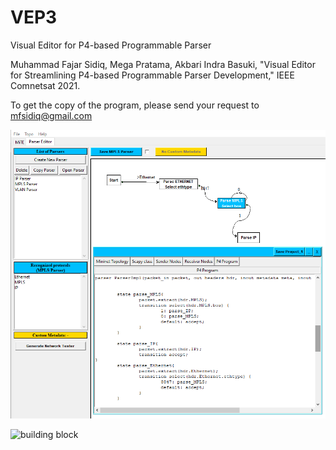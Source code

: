 # VEP3
Visual Editor for P4-based Programmable Parser

Muhammad Fajar Sidiq, Mega Pratama, Akbari Indra Basuki, "Visual Editor for Streamlining P4-based Programmable Parser Development," IEEE Comnetsat 2021.

To get the copy of the program, please send your request to mfsidiq@gmail.com

![VEP3](https://github.com/acbari/VEP3/blob/main/images/vep3.png?raw=true)

![building block](https://github.com/acbari/VEP3/main/VEP3/images/bb.png?raw=true)

